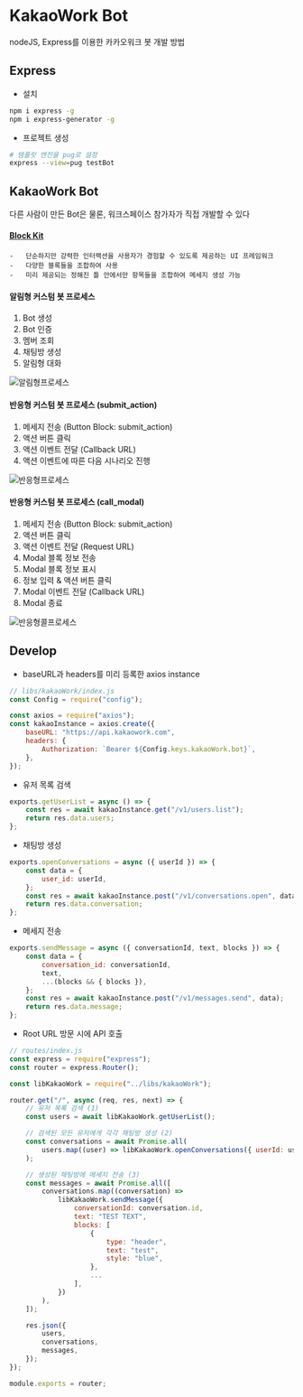 # KakaoWork Bot

nodeJS, Express를 이용한 카카오워크 봇 개발 방법

## Express

-   설치

```bash
npm i express -g
npm i express-generator -g
```

-   프로젝트 생성

```bash
# 템플릿 엔진을 pug로 설정
express --view=pug testBot
```

## KakaoWork Bot

다른 사람이 만든 Bot은 물론, 워크스페이스 참가자가 직접 개발할 수 있다

#### [Block Kit](https://www.kakaowork.com/block-kit-builder)

    -   단순하지만 강력한 인터랙션을 사용자가 경험할 수 있도록 제공하는 UI 프레임워크
    -   다양한 블록들을 조합하여 사용
    -   미리 제공되는 정해진 틀 안에서만 항목들을 조합하여 메세지 생성 가능

#### 알림형 커스텀 봇 프로세스

1. Bot 생성
2. Bot 인증
3. 멤버 조회
4. 채팅방 생성
5. 알림형 대화

![알림형프로세스](https://grm-project-template-bucket.s3.ap-northeast-2.amazonaws.com/lesson/les_UVjaD_1618361283021/e73e3bb0f0a29b7fdd9def17eda96d9a8a5d1a9ea5c7cd40654623cdf34ec20f.png)

#### 반응형 커스텀 봇 프로세스 (submit_action)

1. 메세지 전송 (Button Block: submit_action)
2. 액션 버튼 클릭
3. 액션 이벤트 전달 (Callback URL)
4. 액션 이벤트에 따른 다음 시나리오 진행

![반응형프로세스](https://grm-project-template-bucket.s3.ap-northeast-2.amazonaws.com/lesson/les_YSJKa_1618361283004/eb341887a21fd911aaf65ab83fa4c713b48f2cd55b7a7a6b01b4d30c0e1dd3e9.png)

#### 반응형 커스텀 봇 프로세스 (call_modal)

1. 메세지 전송 (Button Block: submit_action)
2. 액션 버튼 클릭
3. 액션 이벤트 전달 (Request URL)
4. Modal 블록 정보 전송
5. Modal 블록 정보 표시
6. 정보 입력 & 액션 버튼 클릭
7. Modal 이벤트 전달 (Callback URL)
8. Modal 종료

![반응형콜프로세스](https://grm-project-template-bucket.s3.ap-northeast-2.amazonaws.com/lesson/les_REdMe_1618361283025/9cb3083a78e319aabf0bebfad72b3c8ce4ae1482a98c591da75fc0d3bda15d42.png)

## Develop

-   baseURL과 headers를 미리 등록한 axios instance

```js
// libs/kakaoWork/index.js
const Config = require("config");

const axios = require("axios");
const kakaoInstance = axios.create({
    baseURL: "https://api.kakaowork.com",
    headers: {
        Authorization: `Bearer ${Config.keys.kakaoWork.bot}`,
    },
});
```

-   유저 목록 검색

```js
exports.getUserList = async () => {
    const res = await kakaoInstance.get("/v1/users.list");
    return res.data.users;
};
```

-   채팅방 생성

```js
exports.openConversations = async ({ userId }) => {
    const data = {
        user_id: userId,
    };
    const res = await kakaoInstance.post("/v1/conversations.open", data);
    return res.data.conversation;
};
```

-   메세지 전송

```js
exports.sendMessage = async ({ conversationId, text, blocks }) => {
    const data = {
        conversation_id: conversationId,
        text,
        ...(blocks && { blocks }),
    };
    const res = await kakaoInstance.post("/v1/messages.send", data);
    return res.data.message;
};
```

-   Root URL 방문 시에 API 호출

```js
// routes/index.js
const express = require("express");
const router = express.Router();

const libKakaoWork = require("../libs/kakaoWork");

router.get("/", async (req, res, next) => {
    // 유저 목록 검색 (1)
    const users = await libKakaoWork.getUserList();

    // 검색된 모든 유저에게 각각 채팅방 생성 (2)
    const conversations = await Promise.all(
        users.map((user) => libKakaoWork.openConversations({ userId: user.id }))
    );

    // 생성된 채팅방에 메세지 전송 (3)
    const messages = await Promise.all([
        conversations.map((conversation) =>
            libKakaoWork.sendMessage({
                conversationId: conversation.id,
                text: "TEST TEXT",
                blocks: [
                    {
                        type: "header",
                        text: "test",
                        style: "blue",
                    },
                    ...
                ],
            })
        ),
    ]);

    res.json({
        users,
        conversations,
        messages,
    });
});

module.exports = router;
```
